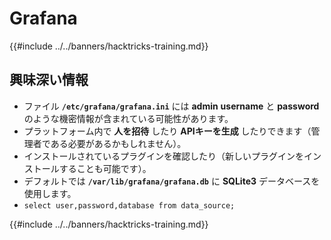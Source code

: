 # Grafana

{{#include ../../banners/hacktricks-training.md}}

## 興味深い情報

- ファイル **`/etc/grafana/grafana.ini`** には **admin** **username** と **password** のような機密情報が含まれている可能性があります。
- プラットフォーム内で **人を招待** したり **APIキーを生成** したりできます（管理者である必要があるかもしれません）。
- インストールされているプラグインを確認したり（新しいプラグインをインストールすることも可能です）。
- デフォルトでは **`/var/lib/grafana/grafana.db`** に **SQLite3** データベースを使用します。
- `select user,password,database from data_source;`

{{#include ../../banners/hacktricks-training.md}}
